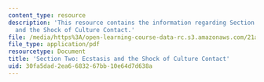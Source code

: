 ```yaml
---
content_type: resource
description: 'This resource contains the information regarding Section Two: Ecstasis
  and the Shock of Culture Contact.'
file: /media/https%3A/open-learning-course-data-rc.s3.amazonaws.com/21a-460j-medicine-religion-and-politics-in-africa-and-the-african-diaspora-spring-2005/30fa5dad2ea6683267bb10e64d7d638a_MIT21A_460JS05_2_17_5_460j.pdf
file_type: application/pdf
resourcetype: Document
title: 'Section Two: Ecstasis and the Shock of Culture Contact'
uid: 30fa5dad-2ea6-6832-67bb-10e64d7d638a
---
```

